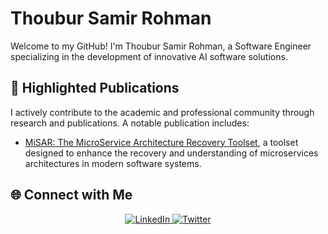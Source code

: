 # Thoubur Samir Rohman

Welcome to my GitHub! I'm Thoubur Samir Rohman, a Software Engineer specializing in the development of innovative AI software solutions. 

## 📄 Highlighted Publications

I actively contribute to the academic and professional community through research and publications. A notable publication includes:
- [MiSAR: The MicroService Architecture Recovery Toolset](https://www.researchgate.net/publication/372907824_MiSARThe_MicroService_Architecture_Recovery_Toolset), a toolset designed to enhance the recovery and understanding of microservices architectures in modern software systems.

## 🌐 Connect with Me

<p align="center">
  <a href="https://www.linkedin.com/in/thoybur-samir-rohman/">
    <img alt="LinkedIn" title="Thoybur Rohman LinkedIn" src="https://img.shields.io/badge/LinkedIn-0077B5?style=for-the-badge&logo=linkedin&logoColor=white">
  </a>
  <a href="https://twitter.com/T44YYB">
    <img alt="Twitter" title="Thoybur Rohman Twitter" src="https://img.shields.io/badge/Twitter-1DA1F2?style=for-the-badge&logo=twitter&logoColor=white">
  </a>
</p>

